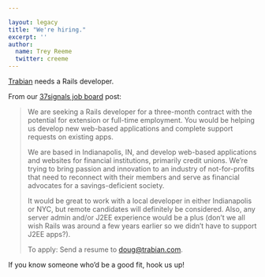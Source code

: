 ```yaml
---

layout: legacy
title: "We're hiring."
excerpt: ''
author:
  name: Trey Reeme
  twitter: creeme
---
```


<p><a href="http://www.trabian.com">Trabian</a> needs a Rails developer.</p>


<p>From our <a href="http://jobs.37signals.com/jobs/1435">37signals job board</a> post:</p>


<blockquote><p>We are seeking a Rails developer for a three-month contract with the potential for extension or full-time employment. You would be helping us develop new web-based applications and complete support requests on existing apps.</p><p>We are based in Indianapolis, IN, and develop web-based applications and websites for financial institutions, primarily credit unions. We&#8217;re trying to bring passion and innovation to an industry of not-for-profits that need to reconnect with their members and serve as financial advocates for a savings-deficient society.</p><p>It would be great to work with a local developer in either Indianapolis or <span class="caps">NYC</span>, but remote candidates will definitely be considered. Also, any server admin and/or <span class="caps">J2EE</span> experience would be a plus (don&#8217;t we all wish Rails was around a few years earlier so we didn&#8217;t have to support <span class="caps">J2EE</span> apps?).</p><p>To apply: Send a resume to <a href="mailto:doug@trabian.com">doug@trabian.com</a>.</p></blockquote>

<p>If you know someone who&#8217;d be a good fit, hook us up!</p>